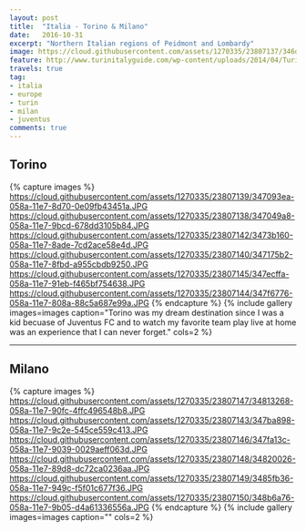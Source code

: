 ```yaml
---
layout: post
title:  "Italia - Torino & Milano"
date:   2016-10-31
excerpt: "Northern Italian regions of Peidmont and Lombardy"
image: https://cloud.githubusercontent.com/assets/1270335/23807137/346d679c-058a-11e7-82bd-e3bbad9b0ea2.JPG
feature: http://www.turinitalyguide.com/wp-content/uploads/2014/04/Turin_-by-night-city-photo-Wikipedia.jpg
travels: true
tag:
- italia 
- europe
- turin
- milan
- juventus
comments: true
---
```

## Torino

{% capture images %}
  https://cloud.githubusercontent.com/assets/1270335/23807139/347093ea-058a-11e7-8d70-0e09fb43451a.JPG
  https://cloud.githubusercontent.com/assets/1270335/23807138/347049a8-058a-11e7-9bcd-678dd3105b84.JPG
  https://cloud.githubusercontent.com/assets/1270335/23807142/3473b160-058a-11e7-8ade-7cd2ace58e4d.JPG
  https://cloud.githubusercontent.com/assets/1270335/23807140/347175b2-058a-11e7-8fbd-a955cbdb9250.JPG
  https://cloud.githubusercontent.com/assets/1270335/23807145/347ecffa-058a-11e7-91eb-f465bf754638.JPG
  https://cloud.githubusercontent.com/assets/1270335/23807144/347f6776-058a-11e7-808a-88c5a687e99a.JPG
{% endcapture %}
{% include gallery images=images caption="Torino was my dream destination since I was a kid becuase of Juventus FC and  to watch my favorite team play live at home was an experience that I can never forget." cols=2 %}

---

## Milano

{% capture images %}
  https://cloud.githubusercontent.com/assets/1270335/23807147/34813268-058a-11e7-90fc-4ffc496548b8.JPG
  https://cloud.githubusercontent.com/assets/1270335/23807143/347ba898-058a-11e7-9c2e-545ce559c413.JPG
  https://cloud.githubusercontent.com/assets/1270335/23807146/347fa13c-058a-11e7-9039-0029aeff063d.JPG
  https://cloud.githubusercontent.com/assets/1270335/23807148/34820026-058a-11e7-89d8-dc72ca0236aa.JPG
  https://cloud.githubusercontent.com/assets/1270335/23807149/3485fb36-058a-11e7-949c-f5f01c677f36.JPG
  https://cloud.githubusercontent.com/assets/1270335/23807150/348b6a76-058a-11e7-9b05-d4a61336556a.JPG
{% endcapture %}
{% include gallery images=images caption="" cols=2 %} 
